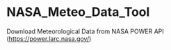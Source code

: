 # NASA_Meteo_Data_Tool
Download Meteorological Data from NASA POWER API (https://power.larc.nasa.gov/)
